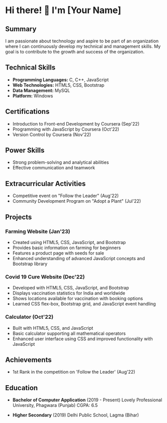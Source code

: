 # Hi there! 👋 I'm [Your Name]

## Summary

I am passionate about technology and aspire to be part of an organization where I can continuously develop my technical and management skills. My goal is to contribute to the growth and success of the organization.

## Technical Skills

- **Programming Languages:** C, C++, JavaScript
- **Web Technologies:** HTML5, CSS, Bootstrap
- **Data Management:** MySQL
- **Platform:** Windows

## Certifications

- Introduction to Front-end Development by Coursera (Sep'22)
- Programming with JavaScript by Coursera (Oct'22)
- Version Control by Coursera (Nov'22)

## Power Skills

- Strong problem-solving and analytical abilities
- Effective communication and teamwork

## Extracurricular Activities

- Competitive event on "Follow the Leader" (Aug'22)
- Community Development Program on "Adopt a Plant" (Jul'22)

## Projects

### Farming Website (Jan'23)

- Created using HTML5, CSS, JavaScript, and Bootstrap
- Provides basic information on farming for beginners
- Features a product page with seeds for sale
- Enhanced understanding of advanced JavaScript concepts and Bootstrap library

### Covid 19 Cure Website (Dec'22)

- Developed with HTML5, CSS, JavaScript, and Bootstrap
- Displays vaccination statistics for India and worldwide
- Shows locations available for vaccination with booking options
- Learned CSS flex-box, Bootstrap grid, and JavaScript event handling

### Calculator (Oct'22)

- Built with HTML5, CSS, and JavaScript
- Basic calculator supporting all mathematical operators
- Enhanced user interface using CSS and improved functionality with JavaScript

## Achievements

- 1st Rank in the competition on 'Follow the Leader' (Aug'22)

## Education

- **Bachelor of Computer Application** (2019 - Present)
  Lovely Professional University, Phagwara (Punjab)
  CGPA: 6.5

- **Higher Secondary** (2019)
  Delhi Public School, Lagma (Bihar)
